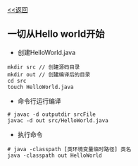 [<<返回](../README.md)

## 一切从Hello world开始

- 创建HelloWorld.java

```
mkdir src // 创建源码目录
mkdir out // 创建编译后的目录
cd src
touch HelloWorld.java
```
- 命令行运行编译
```
# javac -d outputdir srcFile
javac -d out src/HelloWorld.java
```
- 执行命令
```
# java -classpath [类环境变量临时路径] 类名
java -classpath out HelloWorld
```
